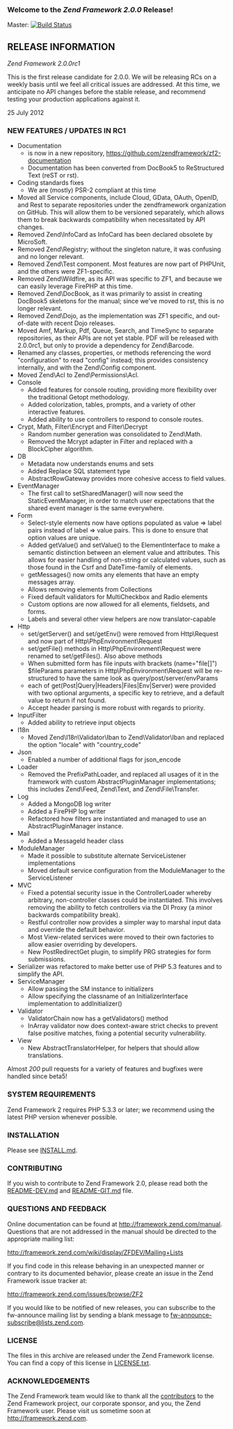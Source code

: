 ### Welcome to the *Zend Framework 2.0.0* Release!

Master: [![Build Status](https://secure.travis-ci.org/zendframework/zf2.png?branch=master)](http://travis-ci.org/zendframework/zf2)

## RELEASE INFORMATION

*Zend Framework 2.0.0rc1*

This is the first release candidate for 2.0.0. We will be releasing RCs
on a weekly basis until we feel all critical issues are addressed. At
this time, we anticipate no API changes before the stable release, and
recommend testing your production applications against it.

25 July 2012

### NEW FEATURES / UPDATES IN RC1

 - Documentation
   - is now in a new repository,
     https://github.com/zendframework/zf2-documentation
   - Documentation has been converted from DocBook5 to ReStructured Text
     (reST or rst).
 - Coding standards fixes
   - We are (mostly) PSR-2 compliant at this time
 - Moved all Service components, include Cloud, GData, OAuth, OpenID,
   and Rest to separate repositories under the zendframework
   organization on GitHub. This will allow them to be versioned
   separately, which allows them to break backwards compatibility when
   necessitated by API changes.
 - Removed Zend\InfoCard as InfoCard has been declared obsolete by
   MicroSoft.
 - Removed Zend\Registry; without the singleton nature, it was confusing
   and no longer relevant.
 - Removed Zend\Test component. Most features are now part of PHPUnit,
   and the others were ZF1-specific.
 - Removed Zend\Wildfire, as its API was specific to ZF1, and because we
   can easily leverage FirePHP at this time.
 - Removed Zend\DocBook, as it was primarily to assist in creating
   DocBook5 skeletons for the manual; since we've moved to rst, this is
   no longer relevant.
 - Removed Zend\Dojo, as the implementation was ZF1 specific, and
   out-of-date with recent Dojo releases.
 - Moved Amf, Markup, Pdf, Queue, Search, and TimeSync to separate
   repositories, as their APIs are not yet stable. PDF will be released
   with 2.0.0rc1, but only to provide a dependency for Zend\Barcode.
 - Renamed any classes, properties, or methods referencing the word
   "configuration" to read "config" instead; this provides consistency
   internally, and with the Zend\Config component.
 - Moved Zend\Acl to Zend\Permissions\Acl.
 - Console
   - Added features for console routing, providing more flexibility over the
     traditional Getopt methodology.
   - Added colorization, tables, prompts, and a variety of other interactive
     features.
   - Added ability to use controllers to respond to console routes.
 - Crypt, Math, Filter\Encrypt and Filter\Decrypt
   - Random number generation was consolidated to Zend\Math.
   - Removed the Mcrypt adapter in Filter and replaced with a
     BlockCipher algorithm.
 - DB
   - Metadata now understands enums and sets
   - Added Replace SQL statement type
   - AbstractRowGateway provides more cohesive access to field values.
 - EventManager
   - The first call to setSharedManager() will now seed the
     StaticEventManager, in order to match user expectations that the
     shared event manager is the same everywhere.
 - Form
   - Select-style elements now have options populated as value => label
     pairs instead of label => value pairs. This is done to ensure that
     option values are unique.
   - Added getValue() and setValue() to the ElementInterface to make a
     semantic distinction between an element value and attributes. This
     allows for easier handling of non-string or calculated values, such
     as those found in the Csrf and DateTime-family of elements.
   - getMessages() now omits any elements that have an empty messages
     array.
   - Allows removing elements from Collections
   - Fixed default validators for MultiCheckbox and Radio elements
   - Custom options are now allowed for all elements, fieldsets, and
     forms.
   - Labels and several other view helpers are now translator-capable
 - Http
   - set/getServer() and set/getEnv() were removed from Http\Request
     and now part of Http\PhpEnvironment\Request
   - set/getFile() methods in Http\PhpEnvironment\Request
     were renamed to set/getFiles(). Also above methods
   - When submitted form has file inputs with brackets (name="file[]")
     $fileParams parameters in Http\PhpEnvironment\Request will be
     re-structured to have the same look as query/post/server/envParams
   - each of get(Post|Query|Headers|Files|Env|Server) were provided with
     two optional arguments, a specific key to retrieve, and a default
     value to return if not found.
   - Accept header parsing is more robust with regards to priority.
 - InputFilter
   - Added ability to retrieve input objects
 - I18n
   - Moved Zend\I18n\Validator\Iban to Zend\Validator\Iban
     and replaced the option "locale" with "country_code"
 - Json
   - Enabled a number of additional flags for json_encode
 - Loader
   - Removed the PrefixPathLoader, and replaced all usages of it in the
     framework with custom AbstractPluginManager implementations; this
     includes Zend\Feed, Zend\Text, and Zend\File\Transfer.
 - Log
   - Added a MongoDB log writer
   - Added a FirePHP log writer
   - Refactored how filters are instantiated and managed to use an
     AbstractPluginManager instance.
 - Mail
   - Added a MessageId header class
 - ModuleManager
   - Made it possible to substitute alternate ServiceListener
     implementations
   - Moved default service configuration from the ModuleManager to the
     ServiceListener
 - MVC
   - Fixed a potential security issue in the ControllerLoader whereby
     arbitrary, non-controller classes could be instantiated. This
     involves removing the ability to fetch controllers via the DI Proxy
     (a minor backwards compatibility break).
   - Restful controller now provides a simpler way to marshal input data
     and override the default behavior.
   - Most View-related services were moved to their own factories to
     allow easier overriding by developers.
   - New PostRedirectGet plugin, to simplify PRG strategies for form
     submissions.
 - Serializer was refactored to make better use of PHP 5.3 features and
   to simplify the API.
 - ServiceManager
   - Allow passing the SM instance to initializers
   - Allow specifying the classname of an InitializerInterface
     implementation to addInitializer()
 - Validator
   - ValidatorChain now has a getValidators() method
   - InArray validator now does context-aware strict checks to prevent
     false positive matches, fixing a potential security vulnerability.
 - View
   - New AbstractTranslatorHelper, for helpers that should allow
     translations.

Almost *200* pull requests for a variety of features and bugfixes were handled
since beta5!

### SYSTEM REQUIREMENTS

Zend Framework 2 requires PHP 5.3.3 or later; we recommend using the
latest PHP version whenever possible.

### INSTALLATION

Please see [INSTALL.md](INSTALL.md).

### CONTRIBUTING

If you wish to contribute to Zend Framework 2.0, please read both the
[README-DEV.md](README-DEV.md) and [README-GIT.md](README-GIT.md) file.

### QUESTIONS AND FEEDBACK

Online documentation can be found at http://framework.zend.com/manual.
Questions that are not addressed in the manual should be directed to the
appropriate mailing list:

http://framework.zend.com/wiki/display/ZFDEV/Mailing+Lists

If you find code in this release behaving in an unexpected manner or
contrary to its documented behavior, please create an issue in the Zend
Framework issue tracker at:

http://framework.zend.com/issues/browse/ZF2

If you would like to be notified of new releases, you can subscribe to
the fw-announce mailing list by sending a blank message to
<fw-announce-subscribe@lists.zend.com>.

### LICENSE

The files in this archive are released under the Zend Framework license.
You can find a copy of this license in [LICENSE.txt](LICENSE.txt).

### ACKNOWLEDGEMENTS

The Zend Framework team would like to thank all the [contributors](https://github.com/zendframework/zf2/contributors) to the Zend
Framework project, our corporate sponsor, and you, the Zend Framework user.
Please visit us sometime soon at http://framework.zend.com.
